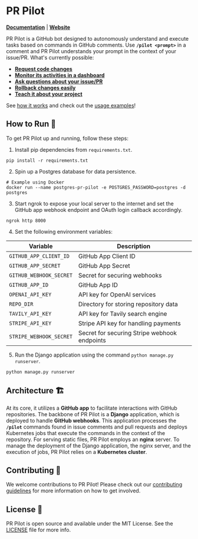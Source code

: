 # PR Pilot

**[Documentation](https://docs.pr-pilot.ai)** | **[Website](https://www.pr-pilot.ai)** 

PR Pilot is a GitHub bot designed to autonomously understand and execute tasks based on commands in GitHub comments.
Use **`/pilot <prompt>`** in a comment and PR Pilot understands your prompt in the context of your issue/PR. 
What's currently possible:

* [**Request code changes**](https://docs.pr-pilot.ai/how_it_works.html#collaborate)
* [**Monitor its activities in a dashboard**](https://docs.pr-pilot.ai/how_it_works.html#monitor)
* [**Ask questions about your issue/PR**](https://docs.pr-pilot.ai/how_it_works.html#have-a-conversation)
* [**Rollback changes easily**](https://docs.pr-pilot.ai/how_it_works.html#rollback)
* [**Teach it about your project**](https://docs.pr-pilot.ai/how_it_works.html#teach)

See [how it works](https://docs.pr-pilot.ai/how_it_works.html) and check out the [usage examples](https://docs.pr-pilot.ai/how_it_works.html)!

## How to Run 🚀

To get PR Pilot up and running, follow these steps:

1. Install pip dependencies from `requirements.txt`.
```shell
pip install -r requirements.txt
```
2. Spin up a Postgres database for data persistence.
```shell
# Example using Docker
docker run --name postgres-pr-pilot -e POSTGRES_PASSWORD=postgres -d postgres
```
3. Start ngrok to expose your local server to the internet and set the GitHub app webhook endpoint and OAuth login callback accordingly.
```shell
ngrok http 8000
```
4. Set the following environment variables:

| Variable                | Description                                   |
|-------------------------|-----------------------------------------------|
| `GITHUB_APP_CLIENT_ID`  | GitHub App Client ID                          |
| `GITHUB_APP_SECRET`     | GitHub App Secret                             |
| `GITHUB_WEBHOOK_SECRET` | Secret for securing webhooks                  |
| `GITHUB_APP_ID`         | GitHub App ID                                 |
| `OPENAI_API_KEY`        | API key for OpenAI services                   |
| `REPO_DIR`              | Directory for storing repository data         |
| `TAVILY_API_KEY`        | API key for Tavily search engine              |
| `STRIPE_API_KEY`        | Stripe API key for handling payments          |
| `STRIPE_WEBHOOK_SECRET` | Secret for securing Stripe webhook endpoints  |

5. Run the Django application using the command `python manage.py runserver`.
```shell
python manage.py runserver
```


## Architecture 🏗️

At its core, it utilizes a **GitHub app** to facilitate interactions with GitHub repositories. 
The backbone of PR Pilot is a **Django** application, which is deployed to handle **GitHub webhooks**. 
This application processes the **`/pilot`** commands found in issue comments and pull requests and deploys Kubernetes jobs that 
execute the commands in the context of the repository.
For serving static files, PR Pilot employs an **nginx** server. To manage the deployment of the Django application, the 
nginx server, and the execution of jobs, PR Pilot relies on a **Kubernetes cluster**.


## Contributing 🤝

We welcome contributions to PR Pilot! Please check out our [contributing guidelines](CONTRIBUTING.md) for more information on how to get involved.

## License 📄

PR Pilot is open source and available under the MIT License. See the [LICENSE](LICENSE) file for more info.